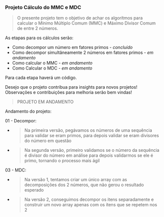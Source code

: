 ### Projeto Cálculo do MMC e MDC

> O presente projeto tem o objetivo de achar os algorítmos para calcular o Mínimo Múltiplo Comum (MMC) e Máximo Divisor Comum de entre 2 números.

As etapas para os cálculos serão:
- Como decompor um número em fatores primos - _concluído_
- Como decompor simultâneamente 2 números em fatores primos - _em andamento_
- Como calcular o MMC - _em andamento_
- Como Calcular o MDC - _em andamento_

Para cada etapa haverá um código.

Desejo que o projeto contribua para insights para novos projetos!
Observações e contribuições para melhoria serão bem vindas!

> PROJETO EM ANDAMENTO

Andamento do projeto:

01 - Decompor:
- > Na primeira versão, pegávamos os números de uma sequência para validar se eram primos, para depois validar se eram divisores do número em questão
- > Na segunda versão, primeiro validamos se o número da sequência é divisor do número em análise para depois validarmos se ele é primo, tornando o processo mais ágil

03 - MDC:
- > Na versão 1, tentamos criar um único array com as decomposições dos 2 números, que não gerou o resultado esperado
- > Na versão 2, conseguimos decompor os itens separadamente e construir um novo array apenas com os itens que se repetem nos 2
